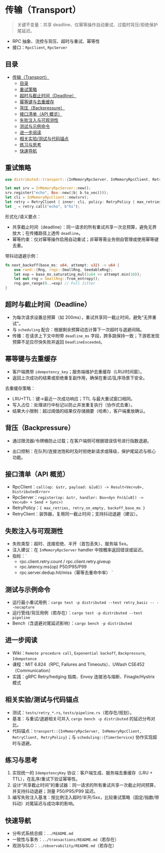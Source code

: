# 传输（Transport）

> 关键不变量：共享 deadline、仅幂等操作自动重试、过载时背压/拒绝保护尾延迟。

- RPC 抽象、流控与背压、超时与重试、幂等性
- 接口：`RpcClient`, `RpcServer`

## 目录

- [传输（Transport）](#传输transport)
  - [目录](#目录)
  - [重试策略](#重试策略)
  - [超时与截止时间（Deadline）](#超时与截止时间deadline)
  - [幂等键与去重缓存](#幂等键与去重缓存)
  - [背压（Backpressure）](#背压backpressure)
  - [接口清单（API 概览）](#接口清单api-概览)
  - [失败注入与可观测性](#失败注入与可观测性)
  - [测试与示例命令](#测试与示例命令)
  - [进一步阅读](#进一步阅读)
  - [相关实验/测试与代码锚点](#相关实验测试与代码锚点)
  - [练习与思考](#练习与思考)
  - [快速导航](#快速导航)

## 重试策略

```rust
use distributed::transport::{InMemoryRpcServer, InMemoryRpcClient, RetryClient, RetryPolicy};

let mut srv = InMemoryRpcServer::new();
srv.register("echo", Box::new(|b| b.to_vec()));
let cli = InMemoryRpcClient::new(srv);
let retry = RetryClient { inner: cli, policy: RetryPolicy { max_retries: 3, retry_on_empty: true, backoff_base_ms: Some(10) } };
let _ = retry.call("echo", b"hi");
```

形式化/语义要点：

- 共享截止时间（deadline）：同一请求的所有重试共享一次总预算，避免无界放大；在传播路径上透传 `deadline`。
- 幂等约束：仅对幂等操作启用自动重试；非幂等需业务侧自管理或使用幂等键去重。

带抖动退避示例：

```rust
fn next_backoff(base_ms: u64, attempt: u32) -> u64 {
    use rand::{Rng, rngs::SmallRng, SeedableRng};
    let exp = base_ms.saturating_mul(1u64 << attempt.min(10));
    let mut rng = SmallRng::from_entropy();
    rng.gen_range(0..=exp) // Full Jitter
}
```

## 超时与截止时间（Deadline）

- 为每次请求设置总预算（如 200ms），重试共享同一截止时间，避免“无界重试”。
- 与 `scheduling` 配合：根据剩余预算动态计算下一次超时与退避间隔。
- 传播：在请求上下文中附带 `deadline_ms` 字段，跨多跳保持一致；下游若发现预算不足应尽快失败并返回 `DeadlineExceeded`。

## 幂等键与去重缓存

- 客户端携带 `idempotency_key`；服务端维护去重缓存（LRU/时间窗）。
- 返回上次成功的结果或拒绝重复副作用，确保在重试/乱序场景下安全。

去重缓存策略：

- LRU+TTL：键→最近一次成功响应；TTL 与最大重试窗口相同。
- 写入占位：处理进行中标记以防止并发重复执行（协作式去重）。
- 结果大小限制：超过阈值的结果仅存储摘要（哈希），客户端重放确认。

## 背压（Backpressure）

- 通过限流器/令牌桶防止过载；在客户端侧可根据错误信号进行指数退避。

- 出口控制：在队列/连接池饱和时及时拒绝新请求或降级，保护尾延迟与核心功能。

## 接口清单（API 概览）

- RpcClient：`call(op: &str, payload: &[u8]) -> Result<Vec<u8>, DistributedError>`
- RpcServer：`register(op: &str, handler: Box<dyn Fn(&[u8]) -> Vec<u8> + Send + Sync>)`
- RetryPolicy：`{ max_retries, retry_on_empty, backoff_base_ms }`
- RetryClient：装饰器，复用同一截止时间；支持抖动退避（建议）。

## 失败注入与可观测性

- 失败类型：超时、连接拒绝、半开（首包丢失）、服务端 5xx。
- 注入建议：在 `InMemoryRpcServer` handler 中按概率返回错误或延迟。
- 指标：`
  - rpc.client.retry.count / rpc.client.retry.giveup
  - rpc.latency.ms{op} P50/P95/P99
  - rpc.server.dedup.hit/miss（幂等去重命中率）
`

## 测试与示例命令

- 运行最小重试用例：`cargo test -p distributed --test retry_basic -- --nocapture`
- 运行管线/背压用例（若存在）：`cargo test -p distributed --test pipeline`
- Bench（含退避对尾延迟影响）：`cargo bench -p distributed`

## 进一步阅读

- Wiki：`Remote procedure call`, `Exponential backoff`, `Backpressure`, `Idempotence`
- 课程：MIT 6.824（RPC, Failures and Timeouts）、UWash CSE452（Communication）
- 实践：gRPC Retry/hedging 指南、Envoy 连接池与熔断、Finagle/Hystrix 模式

## 相关实验/测试与代码锚点

- 测试：`tests/retry_*.rs`, `tests/pipeline.rs`（若存在/规划）。
- 基准：与重试/退避相关可并入 `cargo bench -p distributed` 的延迟分布对比。
- 代码锚点：`transport::{InMemoryRpcServer, InMemoryRpcClient, RetryClient, RetryPolicy}`；与 `scheduling::{TimerService}` 协作实现超时与退避。

## 练习与思考

1. 实现统一的 `IdempotencyKey` 协议：客户端生成、服务端去重缓存（LRU + TTL），在乱序/重试下验证幂等性。
2. 设计“共享截止时间”的重试器：同一请求的所有重试共享一次截止时间预算，并支持抖动退避；测量 P50/P95/P99 延迟。
3. 编写失败注入基准：按比例注入超时/半开/5xx，比较重试策略（固定/指数/带抖动）对尾延迟与成功率的影响。

## 快速导航

- 分布式系统总纲：`../README.md`
- 一致性与事务：`../transactions/README.md`（若存在）
- 观测与SLO：`../observability/README.md`（若存在）
